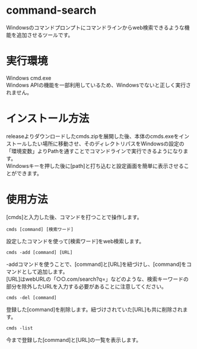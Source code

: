 # command-search
Windowsのコマンドプロンプトにコマンドラインからweb検索できるような機能を追加させるツールです。

# 実行環境
Windows cmd.exe  
Windows APIの機能を一部利用しているため、Windowsでないと正しく実行されません。  

# インストール方法
releaseよりダウンロードしたcmds.zipを展開した後、本体のcmds.exeをインストールしたい場所に移動させ、そのディレクトリパスをWindowsの設定の「環境変数」よりPathを通すことでコマンドラインで実行できるようになります。  
Windowsキーを押した後に[path]と打ち込むと設定画面を簡単に表示させることができます。  

# 使用方法
[cmds]と入力した後、コマンドを打つことで操作します。

    cmds [command] [検索ワード]

設定したコマンドを使って[検索ワード]をweb検索します。


    cmds -add [command] [URL]

-addコマンドを使うことで、[command]と[URL]を紐づけし、[command]をコマンドとして追加します。  
[URL]はwebURLの「○○.com/search?q=」などのような、検索キーワードの部分を除外したURLを入力する必要があることに注意してください。


    cmds -del [command]

登録した[command]を削除します。紐づけされていた[URL]も共に削除されます。


    cmds -list

今まで登録した[command]と[URL]の一覧を表示します。
